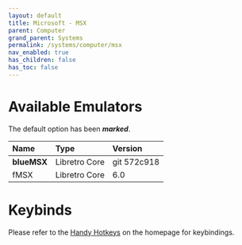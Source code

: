 ```yaml
---
layout: default
title: Microsoft - MSX
parent: Computer
grand_parent: Systems
permalink: /systems/computer/msx
nav_enabled: true
has_children: false
has_toc: false
---
```


# Available Emulators

The default option has been ***marked***.

| Name                     | Type             | Version           |
|:-------------------------|:-----------------|:------------------|
| **blueMSX**	           | Libretro Core    | git 572c918       |
| fMSX                     | Libretro Core    | 6.0               |


# Keybinds 

Please refer to the [Handy Hotkeys](/#handy-hotkeys) on the homepage for keybindings.